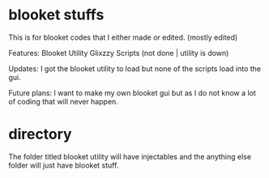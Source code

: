 # blooket stuffs
This is for blooket codes that I either made or edited. (mostly edited)
          
Features:  Blooket Utility Glixzzy Scripts (not done | utility is down)
      
Updates:  I got the blooket utility to load but none of the scripts load into the gui.
     
Future plans:  I want to make my own blooket gui but as I do not know a lot of coding that will never happen.
      
# directory 
The folder titled blooket utility will have injectables and the anything else folder will just have blooket stuff.
